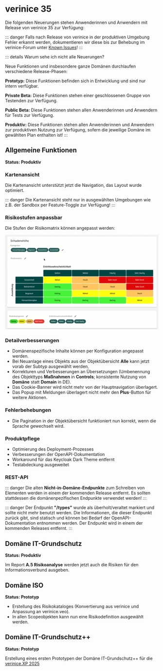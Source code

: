 <!-- © 2025 The Project Contributors - see AUTHORS.txt -->
# verinice 35

Die folgenden Neuerungen stehen Anwenderinnen und Anwendern mit Release von verinice 35 zur Verfügung:

::: danger Falls nach Release von verinice in der produktiven Umgebung Fehler erkannt werden, dokumentieren wir diese bis zur Behebung im verinice-Forum unter [Known Issues](https://forum.verinice.com/c/veo/known-issues/87)!
:::

::: details Warum sehe ich nicht alle Neuerungen?

Neue Funktionen und insbesondere ganze Domänen durchlaufen verschiedene Release-Phasen:

**Prototyp:** Diese Funktionen befinden sich in Entwicklung und sind nur intern verfügbar.

**Private Beta:** Diese Funktionen stehen einer geschlossenen Gruppe von Testenden zur Verfügung.

**Public Beta:** Diese Funktionen stehen allen Anwenderinnen und Anwendern für Tests zur Verfügung.

**Produktiv:** Diese Funktionen stehen allen Anwenderinnen und Anwendern zur produktiven Nutzung zur Verfügung, sofern die jeweilige Domäne im gewählten Plan enthalten ist!
:::

## Allgemeine Funktionen

**Status: Produktiv**

### Kartenansicht

Die Kartenansicht unterstützt jetzt die Navigation, das Layout wurde optimiert.

::: danger Die Kartenansicht steht nur in ausgewählten Umgebungen wie z.B. der Sandbox per Feature-Toggle zur Verfügung!
:::

### Risikostufen anpassbar

Die Stufen der Risikomatrix können angepasst werden:

![Risikostufen](/assets/release-notes/verinice-35-risk-matrix.de.gif)

### Detailverbesserungen

- Domänenspezifische Inhalte können per Konfiguration angepasst werden.
- Bei Neuanlage eines Objekts aus der Objektübersicht **Alle** kann jetzt vorab der Subtyp ausgewählt werden.
- Korrekturen und Verbesserungen an Übersetzungen (Umbenennung des Objekttyps **Maßnahmen** in **Controls**; konsistente Nutzung von **Domäne** statt **Domain** in DE).
- Das Cookie-Banner wird nicht mehr von der Hauptnavigation überlagert.
- Das Popup mit Meldungen überlagert nicht mehr den **Plus**-Button für weitere Aktionen.

### Fehlerbehebungen

- Die Pagination in der Objektübersicht funktioniert nun korrekt, wenn die Sprache gewechselt wird.

### Produktpflege

- Optimierung des Deployment-Prozesses
- Verbesserungen der OpenAPI-Dokumentation
- Workaround für das Keycloak Dark Theme entfernt
- Testabdeckung ausgeweitet

### REST-API

::: danger Die alten **Nicht-in-Domäne-Endpunkte** zum Schreiben von Elementen werden in einem der kommenden Release entfernt. Es sollten stattdessen die domänenpezifischen Endpunkte verwendet werden!
:::

::: danger Der Endpunkt **"/types"** wurde als überholt/veraltet markiert und sollte nicht mehr benutzt werden. Die Informationen, die dieser Endpunkt zurück gibt, sind statisch und können bei Bedarf der OpenAPI-Dokumentation entnommen werden. Der Endpunkt wird in einem der kommenden Releases entfernt.
:::

## Domäne IT-Grundschutz

**Status: Produktiv**

Im Report **A.5 Risikoanalyse** werden jetzt auch die Risiken für den Informationsverbund ausgeben.

## Domäne ISO

**Status: Prototyp**

- Erstellung des Risikokataloges (Konvertierung aus verinice und Anpassung an verinice.veo).
- In allen Scopeobjekten kann nun eine Risikodefinition ausgewählt werden.

## Domäne IT-Grundschutz++

**Status: Prototyp**

Erstellung eines ersten Prototypen der Domäne IT-Grundschutz++ für die [verinice.XP 2025](https://verinicexp.org)

